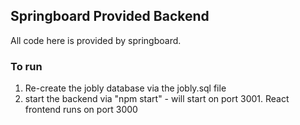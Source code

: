 ## Springboard Provided Backend
All code here is provided by springboard.

### To run
1) Re-create the jobly database via the jobly.sql file
2) start the backend via "npm start" - will start on port 3001. React frontend runs on port 3000